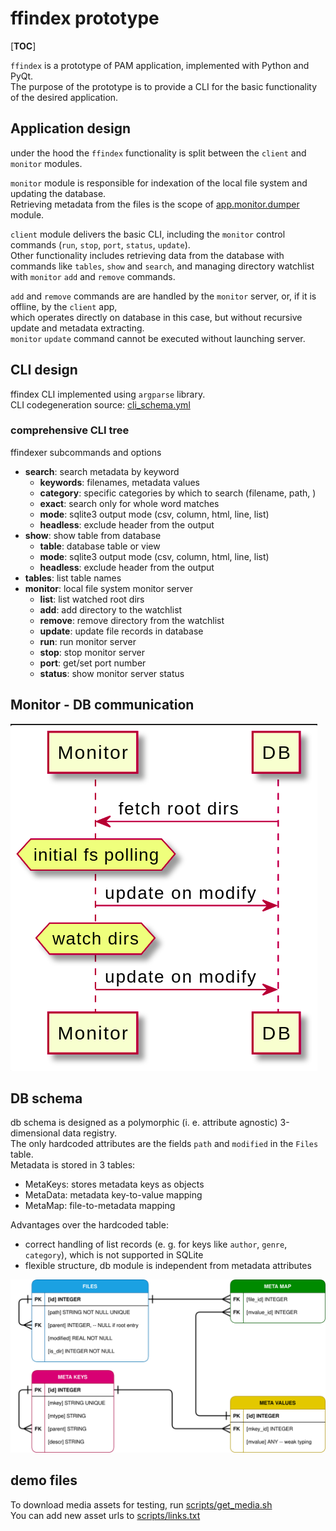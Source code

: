 # ffindex prototype

[__TOC__]

`ffindex` is a prototype of PAM application, implemented with Python and PyQt.  
The purpose of the prototype is to provide a CLI for the basic functionality of the desired application.

## Application design
under the hood the `ffindex` functionality is split between the `client` and `monitor` modules.  

`monitor` module is responsible for indexation of the local file system and updating the database.  
Retrieving metadata from the files is the scope of [app.monitor.dumper](indexer/monitor/dumper.py) module.  

`client` module delivers the basic CLI, including the `monitor` control commands (`run`, `stop`, `port`, `status`, `update`).  
Other functionality includes retrieving data from the database with commands like `tables`, `show` and `search`, and
managing directory watchlist with `monitor` `add` and `remove` commands.

`add` and `remove` commands are are handled by the `monitor` server, or, if it is offline, by the `client` app,  
which operates directly on database in this case, but without recursive update and metadata extracting.  
`monitor` `update` command cannot be executed without launching server.

## CLI design

ffindex CLI implemented using `argparse` library.   
CLI codegeneration source: [cli_schema.yml](indexer/client/cli_schema.yml)

### comprehensive CLI tree
ffindexer subcommands and options

 - **search**: search metadata by keyword
    - **keywords**: filenames, metadata values
    - **category**: specific categories by which to search (filename, path, <metadata key>)
    - **exact**: search only for whole word matches
    - **mode**: sqlite3 output mode (csv, column, html, line, list)
    - **headless**: exclude header from the output
 - **show**: show table from database
    - **table**: database table or view
    - **mode**: sqlite3 output mode (csv, column, html, line, list)
    - **headless**: exclude header from the output
 - **tables**: list table names
 - **monitor**: local file system monitor server
    - **list**: list watched root dirs 
    - **add**: add directory to the watchlist
    - **remove**: remove directory from the watchlist
    - **update**: update file records in database
    - **run**: run monitor server
    - **stop**: stop monitor server
    - **port**: get/set port number
    - **status**: show monitor server status

## Monitor - DB communication 

![monitor-db communication schema](docs/proc-monitor-db.png)

## DB schema

db schema is designed as a polymorphic (i. e. attribute agnostic) 3-dimensional data registry.  
The only hardcoded attributes are the fields `path` and `modified` in the `Files` table.  
Metadata is stored in 3 tables:
 - MetaKeys:  stores metadata keys as objects
 - MetaData:  metadata key-to-value mapping
 - MetaMap:   file-to-metadata mapping  

Advantages over the hardcoded table:
 - correct handling of list records (e. g. for keys like `author`, `genre`, `category`), which is not supported in SQLite     
 - flexible structure, db module is independent from metadata attributes

![db schema diagram](docs/ffindex-db-schema.drawio.svg)

## demo files

To download media assets for testing, run [scripts/get_media.sh](scripts/get_media.sh)  
You can add new asset urls to [scripts/links.txt](scripts/links.txt)  